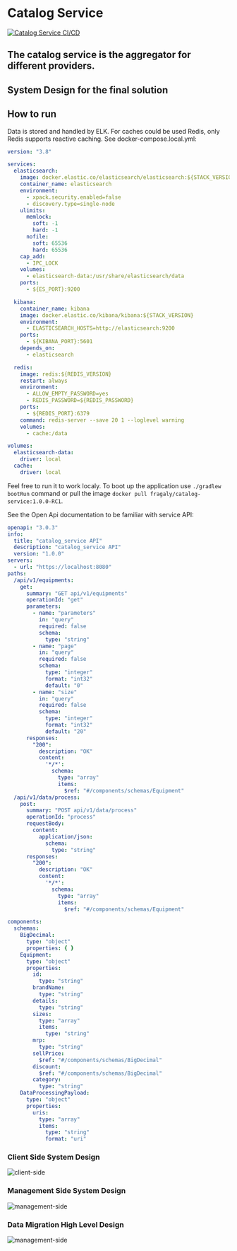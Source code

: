 # Catalog Service
[![Catalog Service CI/CD](https://github.com/fragaLY/catalog-service/actions/workflows/catalog-service.yml/badge.svg?branch=master)](https://github.com/fragaLY/catalog-service/actions/workflows/catalog-service.yml)

## The catalog service is the aggregator for different providers.

## System Design for the final solution

## How to run

Data is stored and handled by ELK. For caches could be used Redis, only Redis supports reactive caching. See docker-compose.local.yml:

```yml
version: "3.8"

services:
  elasticsearch:
    image: docker.elastic.co/elasticsearch/elasticsearch:${STACK_VERSION}
    container_name: elasticsearch
    environment:
      - xpack.security.enabled=false
      - discovery.type=single-node
    ulimits:
      memlock:
        soft: -1
        hard: -1
      nofile:
        soft: 65536
        hard: 65536
    cap_add:
      - IPC_LOCK
    volumes:
      - elasticsearch-data:/usr/share/elasticsearch/data
    ports:
      - ${ES_PORT}:9200

  kibana:
    container_name: kibana
    image: docker.elastic.co/kibana/kibana:${STACK_VERSION}
    environment:
      - ELASTICSEARCH_HOSTS=http://elasticsearch:9200
    ports:
      - ${KIBANA_PORT}:5601
    depends_on:
      - elasticsearch

  redis:
    image: redis:${REDIS_VERSION}
    restart: always
    environment:
      - ALLOW_EMPTY_PASSWORD=yes
      - REDIS_PASSWORD=${REDIS_PASSWORD}
    ports:
      - ${REDIS_PORT}:6379
    command: redis-server --save 20 1 --loglevel warning
    volumes:
      - cache:/data

volumes:
  elasticsearch-data:
    driver: local
  cache:
    driver: local
```

Feel free to run it to work localy. 
To boot up the application use ```./gradlew bootRun``` command or pull the image ```docker pull fragaly/catalog-service:1.0.0-RC1```.

See the Open Api documentation to be familiar with service API:

```yaml
openapi: "3.0.3"
info:
  title: "catalog_service API"
  description: "catalog_service API"
  version: "1.0.0"
servers:
  - url: "https://localhost:8080"
paths:
  /api/v1/equipments:
    get:
      summary: "GET api/v1/equipments"
      operationId: "get"
      parameters:
        - name: "parameters"
          in: "query"
          required: false
          schema:
            type: "string"
        - name: "page"
          in: "query"
          required: false
          schema:
            type: "integer"
            format: "int32"
            default: "0"
        - name: "size"
          in: "query"
          required: false
          schema:
            type: "integer"
            format: "int32"
            default: "20"
      responses:
        "200":
          description: "OK"
          content:
            '*/*':
              schema:
                type: "array"
                items:
                  $ref: "#/components/schemas/Equipment"
  /api/v1/data/process:
    post:
      summary: "POST api/v1/data/process"
      operationId: "process"
      requestBody:
        content:
          application/json:
            schema:
              type: "string"
      responses:
        "200":
          description: "OK"
          content:
            '*/*':
              schema:
                type: "array"
                items:
                  $ref: "#/components/schemas/Equipment"

components:
  schemas:
    BigDecimal:
      type: "object"
      properties: { }
    Equipment:
      type: "object"
      properties:
        id:
          type: "string"
        brandName:
          type: "string"
        details:
          type: "string"
        sizes:
          type: "array"
          items:
            type: "string"
        mrp:
          type: "string"
        sellPrice:
          $ref: "#/components/schemas/BigDecimal"
        discount:
          $ref: "#/components/schemas/BigDecimal"
        category:
          type: "string"
    DataProcessingPayload:
      type: "object"
      properties:
        uris:
          type: "array"
          items:
            type: "string"
            format: "uri"
```

### Client Side System Design

![client-side](./static/amazon-like-system.png)

### Management Side System Design

![management-side](./static/amazon-like-management.png)

### Data Migration High Level Design

![management-side](./static/amazon-like-migration.pngs)
